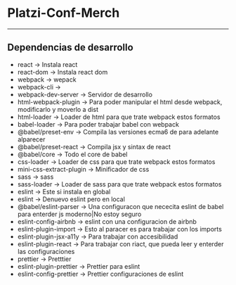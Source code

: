 # Platzi-Conf-Merch
---
## Dependencias de desarrollo
- react            	 			-> Instala react
- react-dom        	 			-> Instala react dom
- webpack									-> wepack
- webpack-cli        			-> 
- webpack-dev-server 			-> Servidor de desarrollo
- html-webpack-plugin			-> Para poder manipular el html desde webpack, modificarlo y moverlo a dist
- html-loader				 			-> Loader de html para que trate webpack estos formatos
- babel-loader       			-> Para poder trabajar babel con webpack
- @babel/preset-env  		 	-> Compila las versiones ecma6 de para adelante alparecer
- @babel/preset-react		 	-> Compila	jsx y sintax de react
- @babel/core        		 	-> Todo el core de babel
- css-loader         		 	-> Loader de css para que trate webpack estos formatos
- mini-css-extract-plugin	-> Minificador de css 
- sass               		 	-> sass
- sass-loader        		 	-> Loader de sass para que trate webpack estos formatos
- eslint             		 	-> Este si instala en global
- eslint             		 	-> Denuevo eslint pero en local
- @babel/eslint-parser   	-> Una configuracon que nececita eslint de babel para enterder js moderno|No estoy seguro
- eslint-config-airbnb   	-> eslint con una configuracion de airbnb
- eslint-plugin-import   	-> Esto al paracer es para trabajar con los imports
- eslint-plugin-jsx-a11y 	-> Para trabajar con accesibilidad
- eslint-plugin-react    	-> Para trabajar con riact, que pueda leer y enterder las configuraciones   
- prettier               	-> Pretttier
- eslint-plugin-prettier 	-> Prettier para eslint
- eslint-config-prettier 	-> Prettier configuraciones de eslint
  